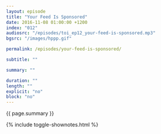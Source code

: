 ```yaml
---
layout: episode
title: "Your Feed Is Sponsored"
date: 2016-11-08 01:00:00 +1200
index: "012"
audiosrc: "/episodes/toi_ep12_your-feed-is-sponsored.mp3"
bgsrc: "/images/hppp.gif"

permalink: /episodes/your-feed-is-sponsored/

subtitle: ""

summary: ""

duration: ""
length: ""
explicit: "no"
block: "no" 
---
```

<section class="summary" markdown="1">

{{ page.summary }}

</section>

{% include toggle-shownotes.html %}

<section id="shownotes" class="hidden" markdown="1">


</section>
